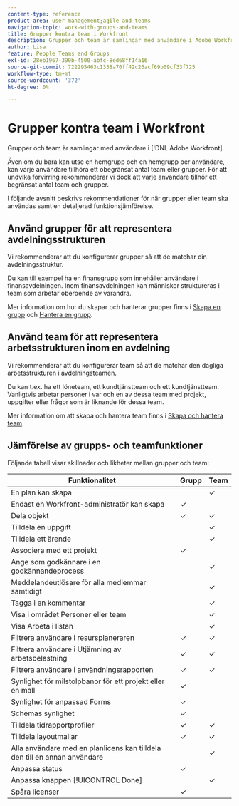 ```yaml
---
content-type: reference
product-area: user-management;agile-and-teams
navigation-topic: work-with-groups-and-teams
title: Grupper kontra team i Workfront
description: Grupper och team är samlingar med användare i Adobe Workfront. Lär dig mer om skillnaderna och likheterna mellan grupper och team.
author: Lisa
feature: People Teams and Groups
exl-id: 28eb1967-390b-4500-abfc-8ed68ff14a16
source-git-commit: 722295463c1338a70ff42c26acf69b09cf33f725
workflow-type: tm+mt
source-wordcount: '372'
ht-degree: 0%

---
```


# Grupper kontra team i Workfront

<!-- Audited: 12/2023 -->

Grupper och team är samlingar med användare i [!DNL Adobe Workfront].

Även om du bara kan utse en hemgrupp och en hemgrupp per användare, kan varje användare tillhöra ett obegränsat antal team eller grupper. För att undvika förvirring rekommenderar vi dock att varje användare tillhör ett begränsat antal team och grupper.

I följande avsnitt beskrivs rekommendationer för när grupper eller team ska användas samt en detaljerad funktionsjämförelse.

## Använd grupper för att representera avdelningsstrukturen

Vi rekommenderar att du konfigurerar grupper så att de matchar din avdelningsstruktur.

Du kan till exempel ha en finansgrupp som innehåller användare i finansavdelningen. Inom finansavdelningen kan människor struktureras i team som arbetar oberoende av varandra.

Mer information om hur du skapar och hanterar grupper finns i [Skapa en grupp](../../administration-and-setup/manage-groups/create-and-manage-groups/create-a-group.md) och [Hantera en grupp](../../administration-and-setup/manage-groups/create-and-manage-groups/manage-a-group.md).

## Använd team för att representera arbetsstrukturen inom en avdelning

Vi rekommenderar att du konfigurerar team så att de matchar den dagliga arbetsstrukturen i avdelningsteamen.

Du kan t.ex. ha ett löneteam, ett kundtjänstteam och ett kundtjänstteam. Vanligtvis arbetar personer i var och en av dessa team med projekt, uppgifter eller frågor som är liknande för dessa team.

Mer information om att skapa och hantera team finns i [Skapa och hantera team](../../people-teams-and-groups/create-and-manage-teams/create-and-mange-teams.md).

## Jämförelse av grupps- och teamfunktioner

Följande tabell visar skillnader och likheter mellan grupper och team:

| **Funktionalitet** | **Grupp** | **Team** |
|---|---|---|
| En plan kan skapa |  | ✓ |
| Endast en Workfront-administratör kan skapa | ✓ |  |
| Dela objekt | ✓ | ✓ |
| Tilldela en uppgift |  | ✓ |
| Tilldela ett ärende |  | ✓ |
| Associera med ett projekt | ✓ |  |
| Ange som godkännare i en godkännandeprocess |  | ✓ |
| Meddelandeutlösare för alla medlemmar samtidigt |  | ✓ |
| Tagga i en kommentar |  | ✓ |
| Visa i området Personer eller team |  | ✓ |
| Visa Arbeta i listan |  | ✓ |
| Filtrera användare i resursplaneraren | ✓ | ✓ |
| Filtrera användare i Utjämning av arbetsbelastning | ✓ | ✓ |
| Filtrera användare i användningsrapporten | ✓ | ✓ |
| Synlighet för milstolpbanor för ett projekt eller en mall | ✓ |  |
| Synlighet för anpassad Forms | ✓ |  |
| Schemas synlighet | ✓ |  |
| Tilldela tidrapportprofiler | ✓ | ✓ |
| Tilldela layoutmallar | ✓ | ✓ |
| Alla användare med en planlicens kan tilldela den till en annan användare |  | ✓ |
| Anpassa status | ✓ |  |
| Anpassa knappen [!UICONTROL Done] |  | ✓ |
| Spåra licenser | ✓ |  |
